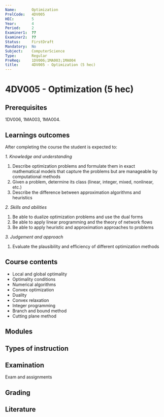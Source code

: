 ```yaml
---
Name:       Optimization
PrelCode:   4DV005
HEC:        5
Year:       4
Period:     2
Examiner1:  ??    
Examiner2:  ??
Status:     FirstDraft
Mandatory:  No
Subject:    ComputerScience
Type:       Regular
PreReq:     1DV006;1MA003;1MA004 
title:      4DV005 - Optimization (5 hec)
---
```


# 4DV005 - Optimization (5 hec)

## Prerequisites

1DV006, 1MA003, 1MA004.

## Learnings outcomes

After completing the course the student is expected to:

*1. Knowledge and understanding*

1. Describe optimization problems and formulate them in exact mathematical models that capture the problems but are manageable by computational methods
1. Given a problem, determine its class (linear, integer, mixed, nonlinear, etc.)
1. Describe the difference between approximation algorithms and heuristics

*2.	Skills and abilities*

1. Be able to dualize optimization problems and use the dual forms
1. Be able to apply linear programming and the theory of network flows
1. Be able to apply heuristic and approximation approaches to problems

*3.	Judgement and approach*

1. Evaluate the plausibility and efficiency of different optimization methods

## Course contents

- Local and global optimality
- Optimality conditions
- Numerical algorithms
- Convex optimization
- Duality
- Convex relaxation
- Integer programming
- Branch and bound method
- Cutting plane method

## Modules

## Types of instruction

## Examination

Exam and assignments

## Grading

## Literature